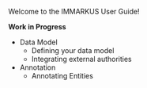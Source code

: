 Welcome to the IMMARKUS User Guide!

__Work in Progress__

- Data Model
  - Defining your data model
  - Integrating external authorities
- Annotation
  - Annotating Entities
